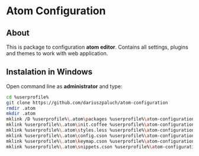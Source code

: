 # Atom Configuration


## About

This is package to configuration **atom editor**. Contains all settings, plugins and themes to work with web application.

## Instalation in Windows
Open command line as **administrator** and type:
```sh
cd %userprofile%
git clone https://github.com/dariuszpaluch/atom-configuration
rmdir .atom
mkdir .atom
mklink /D %userprofile%\.atom\packages %userprofile%\atom-configuration\.atom\packages
mklink %userprofile%\.atom\init.coffee %userprofile%\atom-configuration\.atom\init.coffee
mklink %userprofile%\.atom\styles.less %userprofile%\atom-configuration\.atom\styles.less
mklink %userprofile%\.atom\config.cson %userprofile%\atom-configuration\.atom\config.cson
mklink %userprofile%\.atom\keymap.cson %userprofile%\atom-configuration\.atom\keymap.cson
mklink %userprofile%\.atom\snippets.cson %userprofile%\atom-configuration\.atom\snippets.cson
```
